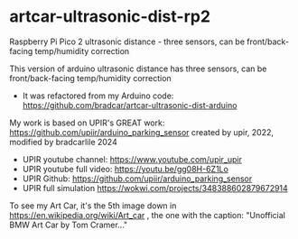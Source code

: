 # artcar-ultrasonic-dist-rp2
 Raspberry Pi Pico 2 ultrasonic distance - three sensors, can be front/back-facing temp/humidity correction 
 
This version of arduino ultrasonic distance has three sensors, can be front/back-facing temp/humidity correction
* It was refactored from my Arduino code: https://github.com/bradcar/artcar-ultrasonic-dist-arduino

My work is based on UPIR's GREAT work: https://github.com/upiir/arduino_parking_sensor created by upir, 2022, modified by bradcarlile 2024
* UPIR youtube channel: https://www.youtube.com/upir_upir
* UPIR youtube full video: https://youtu.be/gg08H-6Z1Lo
* UPIR Github: https://github.com/upiir/arduino_parking_sensor
* UPIR full simulation https://wokwi.com/projects/348388602879672914

To see my Art Car, it's the 5th image down in https://en.wikipedia.org/wiki/Art_car  , the one with the caption: "Unofficial BMW Art Car by Tom Cramer..."
